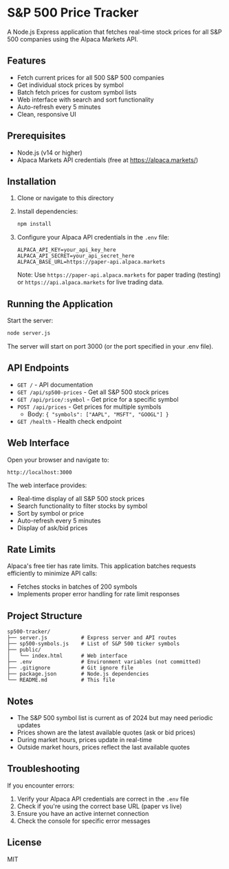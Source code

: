 # S&P 500 Price Tracker

A Node.js Express application that fetches real-time stock prices for all S&P 500 companies using the Alpaca Markets API.

## Features

- Fetch current prices for all 500 S&P 500 companies
- Get individual stock prices by symbol
- Batch fetch prices for custom symbol lists
- Web interface with search and sort functionality
- Auto-refresh every 5 minutes
- Clean, responsive UI

## Prerequisites

- Node.js (v14 or higher)
- Alpaca Markets API credentials (free at https://alpaca.markets/)

## Installation

1. Clone or navigate to this directory
2. Install dependencies:
   ```bash
   npm install
   ```

3. Configure your Alpaca API credentials in the `.env` file:
   ```
   ALPACA_API_KEY=your_api_key_here
   ALPACA_API_SECRET=your_api_secret_here
   ALPACA_BASE_URL=https://paper-api.alpaca.markets
   ```
   
   Note: Use `https://paper-api.alpaca.markets` for paper trading (testing) or `https://api.alpaca.markets` for live trading data.

## Running the Application

Start the server:
```bash
node server.js
```

The server will start on port 3000 (or the port specified in your .env file).

## API Endpoints

- `GET /` - API documentation
- `GET /api/sp500-prices` - Get all S&P 500 stock prices
- `GET /api/price/:symbol` - Get price for a specific symbol
- `POST /api/prices` - Get prices for multiple symbols
  - Body: `{ "symbols": ["AAPL", "MSFT", "GOOGL"] }`
- `GET /health` - Health check endpoint

## Web Interface

Open your browser and navigate to:
```
http://localhost:3000
```

The web interface provides:
- Real-time display of all S&P 500 stock prices
- Search functionality to filter stocks by symbol
- Sort by symbol or price
- Auto-refresh every 5 minutes
- Display of ask/bid prices

## Rate Limits

Alpaca's free tier has rate limits. This application batches requests efficiently to minimize API calls:
- Fetches stocks in batches of 200 symbols
- Implements proper error handling for rate limit responses

## Project Structure

```
sp500-tracker/
├── server.js           # Express server and API routes
├── sp500-symbols.js    # List of S&P 500 ticker symbols
├── public/
│   └── index.html      # Web interface
├── .env                # Environment variables (not committed)
├── .gitignore          # Git ignore file
├── package.json        # Node.js dependencies
└── README.md           # This file
```

## Notes

- The S&P 500 symbol list is current as of 2024 but may need periodic updates
- Prices shown are the latest available quotes (ask or bid prices)
- During market hours, prices update in real-time
- Outside market hours, prices reflect the last available quotes

## Troubleshooting

If you encounter errors:
1. Verify your Alpaca API credentials are correct in the `.env` file
2. Check if you're using the correct base URL (paper vs live)
3. Ensure you have an active internet connection
4. Check the console for specific error messages

## License

MIT
